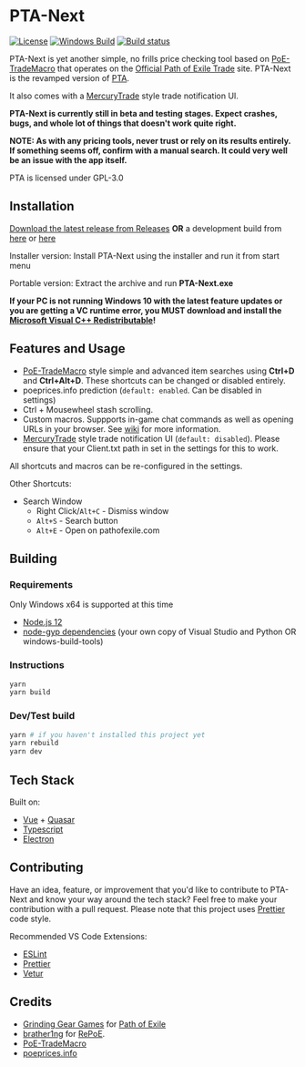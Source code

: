 # PTA-Next

[![License](https://img.shields.io/github/license/r52/pta-next)](https://github.com/r52/pta-next/blob/master/LICENSE)
[![Windows Build](https://github.com/r52/pta-next/workflows/Windows%20Build/badge.svg)](https://github.com/r52/pta-next/actions?query=workflow%3A%22Windows+Build%22+branch%3Amaster)
[![Build status](https://ci.appveyor.com/api/projects/status/9wd2911nsfftijk9?svg=true)](https://ci.appveyor.com/project/r52/pta-next)

PTA-Next is yet another simple, no frills price checking tool based on [PoE-TradeMacro](https://github.com/PoE-TradeMacro/POE-TradeMacro) that operates on the [Official Path of Exile Trade](https://www.pathofexile.com/trade) site. PTA-Next is the revamped version of [PTA](https://github.com/r52/PTA).

It also comes with a [MercuryTrade](https://github.com/Exslims/MercuryTrade) style trade notification UI.

**PTA-Next is currently still in beta and testing stages. Expect crashes, bugs, and whole lot of things that doesn't work quite right.**

**NOTE: As with any pricing tools, never trust or rely on its results entirely. If something seems off, confirm with a manual search. It could very well be an issue with the app itself.**

PTA is licensed under GPL-3.0

## Installation

[Download the latest release from Releases](https://github.com/r52/pta-next/releases/latest/) **OR** a development build from [here](https://ci.appveyor.com/project/r52/pta-next/build/artifacts) or [here](https://github.com/r52/pta-next/actions?query=workflow%3A%22Windows+Build%22+branch%3Amaster)

Installer version: Install PTA-Next using the installer and run it from start menu

Portable version: Extract the archive and run **PTA-Next.exe**

**If your PC is not running Windows 10 with the latest feature updates or you are getting a VC runtime error, you MUST download and install the [Microsoft Visual C++ Redistributable](https://aka.ms/vs/16/release/VC_redist.x64.exe)!**

## Features and Usage

- [PoE-TradeMacro](https://github.com/PoE-TradeMacro/POE-TradeMacro) style simple and advanced item searches using **Ctrl+D** and **Ctrl+Alt+D**. These shortcuts can be changed or disabled entirely.
- poeprices.info prediction (`default: enabled`. Can be disabled in settings)
- Ctrl + Mousewheel stash scrolling.
- Custom macros. Suppports in-game chat commands as well as opening URLs in your browser. See [wiki](https://github.com/r52/pta-next/wiki) for more information.
- [MercuryTrade](https://github.com/Exslims/MercuryTrade) style trade notification UI (`default: disabled`). Please ensure that your Client.txt path in set in the settings for this to work.

All shortcuts and macros can be re-configured in the settings.

Other Shortcuts:

- Search Window
  - Right Click/`Alt+C` - Dismiss window
  - `Alt+S` - Search button
  - `Alt+E` - Open on pathofexile.com

## Building

### Requirements

Only Windows x64 is supported at this time

- [Node.js 12](https://nodejs.org/en/)
- [node-gyp dependencies](https://github.com/nodejs/node-gyp#installation) (your own copy of Visual Studio and Python OR windows-build-tools)

### Instructions

```bash
yarn
yarn build
```

### Dev/Test build

```bash
yarn # if you haven't installed this project yet
yarn rebuild
yarn dev
```

## Tech Stack

Built on:

- [Vue](https://vuejs.org/) + [Quasar](https://quasar.dev/)
- [Typescript](https://www.typescriptlang.org/)
- [Electron](https://www.electronjs.org/)

## Contributing

Have an idea, feature, or improvement that you'd like to contribute to PTA-Next and know your way around the tech stack? Feel free to make your contribution with a pull request. Please note that this project uses [Prettier](https://prettier.io/) code style.

Recommended VS Code Extensions:

- [ESLint](https://marketplace.visualstudio.com/items?itemName=dbaeumer.vscode-eslint)
- [Prettier](https://marketplace.visualstudio.com/items?itemName=esbenp.prettier-vscode)
- [Vetur](https://marketplace.visualstudio.com/items?itemName=octref.vetur)

## Credits

- [Grinding Gear Games](http://www.grindinggear.com/) for [Path of Exile](https://www.pathofexile.com/)
- [brather1ng](https://github.com/brather1ng) for [RePoE](https://github.com/brather1ng/RePoE).
- [PoE-TradeMacro](https://github.com/PoE-TradeMacro/POE-TradeMacro)
- [poeprices.info](https://poeprices.info/)
